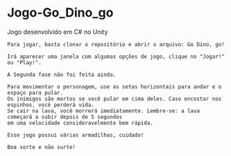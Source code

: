 # Jogo-Go_Dino_go
 Jogo desenvolvido em C# no Unity

    Para jogar, basta clonar o repositório e abrir o arquivo: Go Dino, go!

    Irá aparecer uma janela com algumas opções de jogo, clique no "Jogar!" ou "Play!".

    A Segunda fase não foi feita ainda. 

    Para movimentar o personagem, use as setas horizontais para andar e o espaço para pular. 
    Os inimigos são mortos se você pular em cima deles. Caso encostar nos espinhos, você perderá vida.
    Se cair na lava, você morrerá imediatamente. Lembre-se: a lava começará a subir depois de 5 segundos 
    em uma velocidade consideravelmente bem rápida.

    Esse jogo possui várias armadilhas, cuidado! 

    Boa sorte e não surte!